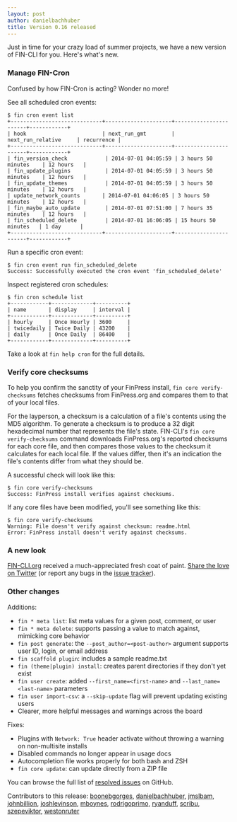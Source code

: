 ```yaml
---
layout: post
author: danielbachhuber
title: Version 0.16 released
---
```


Just in time for your crazy load of summer projects, we have a new version of FIN-CLI for you. Here's what's new.

### Manage FIN-Cron

Confused by how FIN-Cron is acting? Wonder no more!

See all scheduled cron events:

	$ fin cron event list
	+-----------------------------+---------------------+-----------------------+------------+
	| hook                        | next_run_gmt        | next_run_relative     | recurrence |
	+-----------------------------+---------------------+-----------------------+------------+
	| fin_version_check            | 2014-07-01 04:05:59 | 3 hours 50 minutes    | 12 hours   |
	| fin_update_plugins           | 2014-07-01 04:05:59 | 3 hours 50 minutes    | 12 hours   |
	| fin_update_themes            | 2014-07-01 04:05:59 | 3 hours 50 minutes    | 12 hours   |
	| update_network_counts       | 2014-07-01 04:06:05 | 3 hours 50 minutes    | 12 hours   |
	| fin_maybe_auto_update        | 2014-07-01 07:51:00 | 7 hours 35 minutes    | 12 hours   |
	| fin_scheduled_delete         | 2014-07-01 16:06:05 | 15 hours 50 minutes   | 1 day      |
	+-----------------------------+---------------------+-----------------------+------------+

Run a specific cron event:

	$ fin cron event run fin_scheduled_delete
	Success: Successfully executed the cron event 'fin_scheduled_delete'

Inspect registered cron schedules:

	$ fin cron schedule list
	+------------+-------------+----------+
	| name       | display     | interval |
	+------------+-------------+----------+
	| hourly     | Once Hourly | 3600     |
	| twicedaily | Twice Daily | 43200    |
	| daily      | Once Daily  | 86400    |
	+------------+-------------+----------+

Take a look at `fin help cron` for the full details.

### Verify core checksums

To help you confirm the sanctity of your FinPress install, `fin core verify-checksums` fetches checksums from FinPress.org and compares them to that of your local files.

For the layperson, a checksum is a calculation of a file's contents using the MD5 algorithm. To generate a checksum is to produce a 32 digit hexadecimal number that represents the file's state. FIN-CLI's `fin core verify-checksums` command downloads FinPress.org's reported checksums for each core file, and then compares those values to the checksum it calculates for each local file. If the values differ, then it's an indication the file's contents differ from what they should be.

A successful check will look like this:

	$ fin core verify-checksums
	Success: FinPress install verifies against checksums.

If any core files have been modified, you'll see something like this:

	$ fin core verify-checksums
	Warning: File doesn't verify against checksum: readme.html
	Error: FinPress install doesn't verify against checksums.

### A new look

[FIN-CLI.org](https://fin-cli.org) received a much-appreciated fresh coat of paint. [Share the love on Twitter](https://twitter.com/intent/tweet?text=Love%20the%20fresh%20coat%20of%20paint%2C%20%40fincli%21%20Check%20it%20out%3A%20http%3A%2F%2Ffin-cli.org) (or report any bugs in the [issue tracker](https://github.com/fin-cli/fin-cli/issues/new)).

### Other changes

Additions:

* `fin * meta list`: list meta values for a given post, comment, or user
* `fin * meta delete`: supports passing a value to match against, mimicking core behavior
* `fin post generate`: the `--post_author=<post-author>` argument supports user ID, login, or email address
* `fin scaffold plugin`: includes a sample readme.txt
* `fin (theme|plugin) install`: creates parent directories if they don't yet exist
* `fin user create`: added `--first_name=<first-name>` and `--last_name=<last-name>` parameters
* `fin user import-csv`: a `--skip-update` flag will prevent updating existing users
* Clearer, more helpful messages and warnings across the board

Fixes:

* Plugins with `Network: True` header activate without throwing a warning on non-multisite installs
* Disabled commands no longer appear in usage docs
* Autocompletion file works properly for both bash and ZSH
* `fin core update`: can update directly from a ZIP file

You can browse the full list of [resolved issues](https://github.com/fin-cli/fin-cli/issues?milestone=23&page=1&state=closed) on GitHub.

Contributors to this release: [boonebgorges](https://github.com/boonebgorges), [danielbachhuber](https://github.com/danielbachhuber), [jmslbam](https://github.com/jmslbam), [johnbillion](https://github.com/johnbillion), [joshlevinson](https://github.com/joshlevinson), [mboynes](https://github.com/mboynes), [rodrigoprimo](https://github.com/rodrigoprimo), [ryanduff](https://github.com/ryanduff), [scribu](https://github.com/scribu), [szepeviktor](https://github.com/szepeviktor), [westonruter](https://github.com/westonruter)
